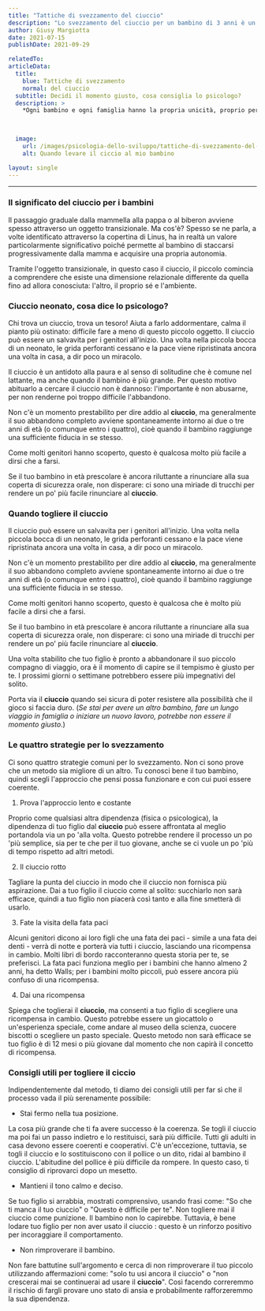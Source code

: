 ```yaml
---
title: "Tattiche di svezzamento del ciuccio"
description: "Lo svezzamento del ciuccio per un bambino di 3 anni è un momento molto delicato, proprio per questo è necessario seguire i consigli giusti "
author: Giusy Margiotta
date: 2021-07-15
publishDate: 2021-09-29

relatedTo:
articleData:
  title:
    blue: Tattiche di svezzamento 
    normal: del ciuccio
  subtitle: Decidi il momento giusto, cosa consiglia lo psicologo? 
  description: >
    *Ogni bambino e ogni famiglia hanno la propria unicità, proprio per questo non c'è una regola uguale per tutti. Potrebbe essere necessario adottare un approccio di prova ed errore per scoprire quale metodo di svezzamento da **ciuccio** sarà efficace per il tuo piccolo. Potrebbe essere utile iniziare a limitarne l'uso già a partire dall'anno e mezzo o due anni di vita, in quanto l'utilizzo prolungato potrebbe ostacolare la comunicazione del bambino e disturbarne lo sviluppo corretto del suo linguaggio.*.


    
  image:
    url: /images/psicologia-dello-sviluppo/tattiche-di-svezzamento-del-ciuccio.svg
    alt: Quando levare il ciccio al mio bambino

layout: single
---
```


---

### Il significato del ciuccio per i bambini

Il passaggio graduale dalla mammella alla pappa o al biberon avviene spesso attraverso un oggetto transizionale. Ma cos'è? Spesso se ne parla, a volte identificato attraverso la copertina di Linus, ha in realtà un valore particolarmente significativo poiché permette al bambino di staccarsi progressivamente dalla mamma e acquisire una propria autonomia.

Tramite l'oggetto transizionale, in questo caso il ciuccio, il piccolo comincia a comprendere che esiste una dimensione relazionale differente da quella fino ad allora conosciuta: l'altro, il proprio sé e l'ambiente.

### Ciuccio neonato, cosa dice lo psicologo?

Chi trova un ciuccio, trova un tesoro! Aiuta a farlo addormentare, calma il pianto più ostinato: difficile fare a meno di questo piccolo oggetto. Il ciuccio può essere un salvavita per i genitori all'inizio. Una volta nella piccola bocca di un neonato, le grida perforanti cessano e la pace viene ripristinata ancora una volta in casa, a dir poco un miracolo.

Il ciuccio è un antidoto alla paura e al senso di solitudine che è comune nel lattante, ma anche quando il bambino è più grande. Per questo motivo abituarlo a cercare il ciuccio non è dannoso: l'importante è non abusarne, per non renderne poi troppo difficile l'abbandono.

Non c'è un momento prestabilito per dire addio al **ciuccio**, ma generalmente il suo abbandono completo avviene spontaneamente intorno ai due o tre anni di età (o comunque entro i quattro), cioè quando il bambino raggiunge una sufficiente fiducia in se stesso.

Come molti genitori hanno scoperto, questo è qualcosa molto più facile a dirsi che a farsi.

Se il tuo bambino in età prescolare è ancora riluttante a rinunciare alla sua coperta di sicurezza orale, non disperare: ci sono una miriade di trucchi per rendere un po' più facile rinunciare al **ciuccio**.

### Quando togliere il ciuccio

Il ciuccio può essere un salvavita per i genitori all'inizio. Una volta nella piccola bocca di un neonato, le grida perforanti cessano e la pace viene ripristinata ancora una volta in casa, a dir poco un miracolo.

Non c'è un momento prestabilito per dire addio al **ciuccio**, ma generalmente il suo abbandono completo avviene spontaneamente intorno ai due o tre anni di età (o comunque entro i quattro), cioè quando il bambino raggiunge una sufficiente fiducia in se stesso.

Come molti genitori hanno scoperto, questo è qualcosa che è molto più facile a dirsi che a farsi.

Se il tuo bambino in età prescolare è ancora riluttante a rinunciare alla sua coperta di sicurezza orale, non disperare: ci sono una miriade di trucchi per rendere un po' più facile rinunciare al **ciuccio**.

Una volta stabilito che tuo figlio è pronto a abbandonare il suo piccolo compagno di viaggio, ora è il momento di capire se il tempismo è giusto per te. I prossimi giorni o settimane potrebbero essere più impegnativi del solito.

Porta via il **ciuccio** quando sei sicura di poter resistere alla possibilità che il gioco si faccia duro. (*Se stai per avere un altro bambino, fare un lungo viaggio in famiglia o iniziare un nuovo lavoro, potrebbe non essere il momento giusto*.)

### Le quattro strategie per lo svezzamento

Ci sono quattro strategie comuni per lo svezzamento. Non ci sono prove che un metodo sia migliore di un altro. Tu conosci bene il tuo bambino, quindi scegli l'approccio che pensi possa funzionare e con cui puoi essere coerente.

1. Prova l'approccio lento e costante

Proprio come qualsiasi altra dipendenza (fisica o psicologica), la dipendenza di tuo figlio dal **ciuccio** può essere affrontata al meglio portandola via un po 'alla volta. Questo potrebbe rendere il processo un po 'più semplice, sia per te che per il tuo giovane, anche se ci vuole un po 'più di tempo rispetto ad altri metodi.

2. Il ciuccio rotto

Tagliare la punta del ciuccio in modo che il ciuccio non fornisca più aspirazione. Dai a tuo figlio il ciuccio come al solito: succhiarlo non sarà efficace, quindi a tuo figlio non piacerà così tanto e alla fine smetterà di usarlo.

3. Fate la visita della fata paci

Alcuni genitori dicono ai loro figli che una fata dei paci - simile a una fata dei denti - verrà di notte e porterà via tutti i ciuccio, lasciando una ricompensa in cambio. Molti libri di bordo racconteranno questa storia per te, se preferisci. La fata paci funziona meglio per i bambini che hanno almeno 2 anni, ha detto Walls; per i bambini molto piccoli, può essere ancora più confuso di una ricompensa.

4. Dai una ricompensa

Spiega che toglierai il **ciuccio**, ma consenti a tuo figlio di scegliere una ricompensa in cambio. Questo potrebbe essere un giocattolo o un'esperienza speciale, come andare al museo della scienza, cuocere biscotti o scegliere un pasto speciale. Questo metodo non sarà efficace se tuo figlio è di 12 mesi o più giovane dal momento che non capirà il concetto di ricompensa.

### Consigli utili per togliere il ciccio

Indipendentemente dal metodo, ti diamo dei consigli utili per far sì che il processo vada il più serenamente possibile:

- Stai fermo nella tua posizione.

La cosa più grande che ti fa avere successo è la coerenza. Se togli il ciuccio ma poi fai un passo indietro e lo restituisci, sarà più difficile. Tutti gli adulti in casa devono essere coerenti e cooperativi. C'è un'eccezione, tuttavia, se togli il ciuccio e lo sostituiscono con il pollice o un dito, ridai al bambino il ciuccio. L'abitudine del pollice è più difficile da rompere. In questo caso, ti consiglio di riprovarci dopo un mesetto.

- Mantieni il tono calmo e deciso.

Se tuo figlio si arrabbia, mostrati comprensivo, usando frasi come: "So che ti manca il tuo ciuccio" o "Questo è difficile per te". Non togliere mai il ciuccio come punizione. Il bambino non lo capirebbe. Tuttavia, è bene lodare tuo figlio per non aver usato il ciuccio : questo è un rinforzo positivo per incoraggiare il comportamento.

- Non rimproverare il bambino.

Non fare battutine sull'argomento e cerca di non rimproverare  il tuo piccolo utilizzando affermazioni come: "solo tu usi ancora il ciuccio" o "non crescerai mai se continuerai ad usare il **ciuccio**". Così facendo correremmo il rischio di fargli provare uno stato di ansia e probabilmente rafforzeremmo la sua dipendenza.
